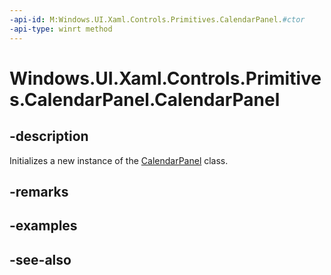 ```yaml
---
-api-id: M:Windows.UI.Xaml.Controls.Primitives.CalendarPanel.#ctor
-api-type: winrt method
---
```


<!-- Method syntax
public CalendarPanel()
-->

# Windows.UI.Xaml.Controls.Primitives.CalendarPanel.CalendarPanel

## -description
Initializes a new instance of the [CalendarPanel](calendarpanel.md) class.


## -remarks

## -examples

## -see-also
